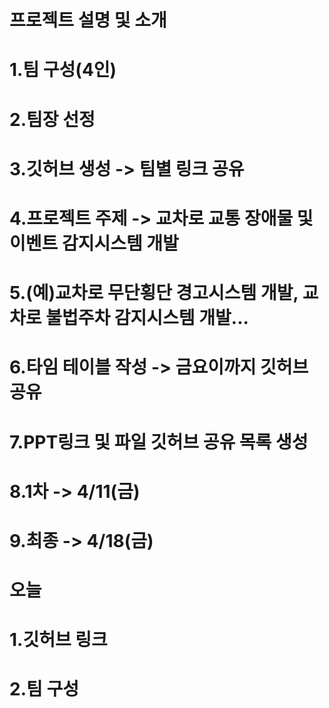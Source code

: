# 프로젝트 설명 및 소개
# 1.팀 구성(4인)
# 2.팀장 선정
# 3.깃허브 생성 -> 팀별 링크 공유
# 4.프로젝트 주제 -> 교차로 교통 장애물 및 이벤트 감지시스템 개발
# 5.(예)교차로 무단횡단 경고시스템 개발, 교차로 불법주차 감지시스템 개발...
# 6.타임 테이블 작성 -> 금요이까지 깃허브 공유
# 7.PPT링크 및 파일 깃허브 공유 목록 생성
# 8.1차 -> 4/11(금)
# 9.최종 -> 4/18(금)

# 오늘
# 1.깃허브 링크
# 2.팀 구성